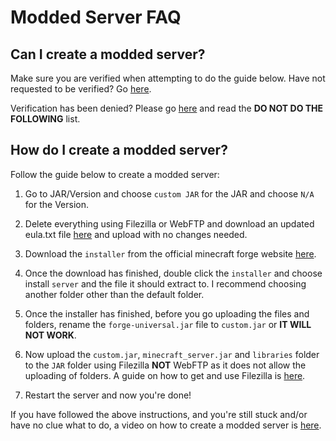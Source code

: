 # Modded Server FAQ

## Can I create a modded server?

Make sure you are verified when attempting to do the guide below. Have not requested to be verified? Go [here](en/#how-to-be-verified-and-do-i-need-to-complete-everything-on-the-verification-list).

Verification has been denied? Please go [here](en/#how-to-be-verified-and-do-i-need-to-complete-everything-on-the-verification-list) and read the **DO NOT DO THE FOLLOWING** list.

## How do I create a modded server?

Follow the guide below to create a modded server:

1. Go to JAR/Version and choose `custom JAR` for the JAR and choose `N/A` for the Version.

2. Delete everything using Filezilla or WebFTP and download an updated eula.txt file [here](https://cdn.discordapp.com/attachments/588341478296911892/623639791506030643/eula.txt) and upload with no changes needed.

3. Download the `installer` from the official minecraft forge website [here](https://files.minecraftforge.net/).

4. Once the download has finished, double click the `installer` and choose install `server` and the file it should extract to. I recommend choosing another folder other than the default folder.

5. Once the installer has finished, before you go uploading the files and folders, rename the `forge-universal.jar` file to `custom.jar` or **IT WILL NOT WORK**.

6. Now upload the `custom.jar`, `minecraft_server.jar` and `libraries` folder to the `JAR` folder using Filezilla **NOT** WebFTP as it does not allow the uploading of folders. A guide on how to get and use Filezilla is [here](en/#how-to-get-and-use-the-recommended-ftp-client).

7. Restart the server and now you're done!

If you have followed the above instructions, and you're still stuck and/or have no clue what to do, a video on how to create a modded server is [here](https://www.youtube.com/watch?v=Bt9MZMF8Vgo&t).
